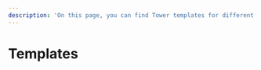 ```yaml
---
description: 'On this page, you can find Tower templates for different technologies'
---
```


# Templates

### 



